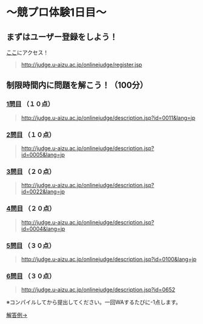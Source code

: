# ～競プロ体験1日目～

## まずはユーザー登録をしよう！
[ここ](http://judge.u-aizu.ac.jp/onlinejudge/register.jsp)にアクセス！
>http://judge.u-aizu.ac.jp/onlinejudge/register.jsp

## 制限時間内に問題を解こう！（100分）

### [1問目](http://judge.u-aizu.ac.jp/onlinejudge/description.jsp?id=0011&lang=jp) （１０点）
>http://judge.u-aizu.ac.jp/onlinejudge/description.jsp?id=0011&lang=jp

### [2問目](http://judge.u-aizu.ac.jp/onlinejudge/description.jsp?id=0005&lang=jp) （１０点）
>http://judge.u-aizu.ac.jp/onlinejudge/description.jsp?id=0005&lang=jp

### [3問目](http://judge.u-aizu.ac.jp/onlinejudge/description.jsp?id=0022&lang=jp) （２０点）
>http://judge.u-aizu.ac.jp/onlinejudge/description.jsp?id=0022&lang=jp

### [4問目](http://judge.u-aizu.ac.jp/onlinejudge/description.jsp?id=0004&lang=jp) （２０点）
>http://judge.u-aizu.ac.jp/onlinejudge/description.jsp?id=0004&lang=jp

### [5問目](http://judge.u-aizu.ac.jp/onlinejudge/description.jsp?id=0100&lang=jp) （３０点）
>http://judge.u-aizu.ac.jp/onlinejudge/description.jsp?id=0100&lang=jp

### [6問目](http://judge.u-aizu.ac.jp/onlinejudge/description.jsp?id=0652) （３０点）
>http://judge.u-aizu.ac.jp/onlinejudge/description.jsp?id=0652

※コンパイルしてから提出してください。一回WAするたびに-1点します。

[解答例→](https://raw.githubusercontent.com/7vXXi/my-portfolio/master/shin/1/answer.md)
